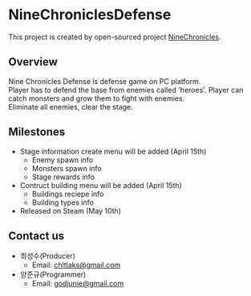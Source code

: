 # NineChroniclesDefense
This project is created by open-sourced project [NineChronicles](https://docs.nine-chronicles.com/).

## Overview
Nine Chronicles Defense is defense game on PC platform.  
Player has to defend the base from enemies called 'heroes'. Player can catch monsters and grow them to fight with enemies.  
Eliminate all enemies, clear the stage.

## Milestones
* Stage information create menu will be added (April 15th)
  + Enemy spawn info
  + Monsters spawn info
  + Stage rewards info
* Contruct building menu will be added (April 15th)
  + Buildings reciepe info
  + Building types info
* Released on Steam (May 10th)

## Contact us
* 최성수(Producer)
  + Email: chltlaks@gmail.com
* 양준규(Programmer)
  + Email: godjunie@gmail.com
